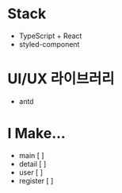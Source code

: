# Stack
- TypeScript + React
- styled-component

# UI/UX 라이브러리
- antd

# I Make...
- main [ ]
- detail [ ]
- user [ ]
- register [ ]